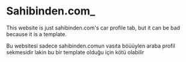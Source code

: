 # Sahibinden.com_


This website is just sahibinden.com's car profile tab, but it can be bad because it is a template.

Bu websitesi sadece sahibinden.comun vasıta böüüylen araba profil sekmesidir lakin bu bir template olduğu için kötü olabilir
